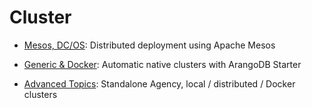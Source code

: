 Cluster
=======

- [Mesos, DC/OS](Mesos.md):
  Distributed deployment using Apache Mesos

- [Generic & Docker](ArangoDBStarter.md):
  Automatic native clusters with ArangoDB Starter

- [Advanced Topics](Advanced.md):
  Standalone Agency, local / distributed / Docker clusters
